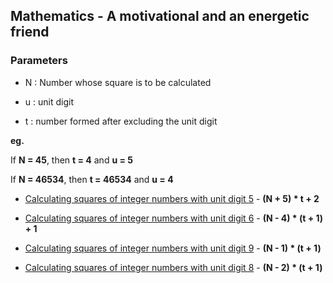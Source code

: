 ## Mathematics - A motivational and an energetic friend

### Parameters

* N : Number whose square is to be calculated

* u : unit digit

* t : number formed after excluding the unit digit

**eg.**
   
If **N = 45**, then **t = 4** and **u = 5**

If **N = 46534**, then **t = 46534** and **u = 4**

* [Calculating squares of integer numbers with unit digit 5](./maths/calculating_squares_of_ends_at_5.md) - **(N + 5) * t + 2**

* [Calculating squares of integer numbers with unit digit 6](./maths/calculating_squares_of_ends_at_6.md) - **(N - 4) * (t + 1) + 1**

* [Calculating squares of integer numbers with unit digit 9](./maths/calculating_squares_of_ends_at_9.md) - **(N - 1) * (t + 1)**

* [Calculating squares of integer numbers with unit digit 8](./maths/calculating_squares_of_ends_at_8.md) - **(N - 2) * (t + 1)**